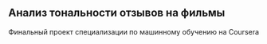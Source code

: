 ## Анализ тональности отзывов на фильмы

Финальный проект специализации по машинному обучению на Coursera

